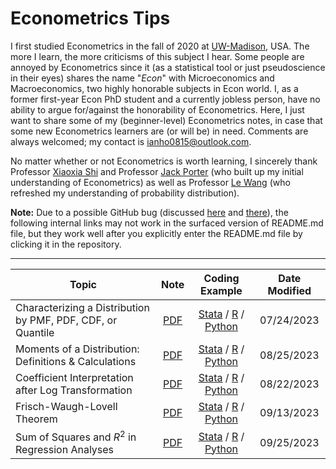 # Econometrics Tips
I first studied Econometrics in the fall of 2020 at [UW-Madison](https://econ.wisc.edu/), USA. The more I learn, the more criticisms of this subject I hear. Some people are annoyed by Econometrics since it (as a statistical tool or just pseudoscience in their eyes) shares the name "*Econ*" with Microeconomics and Macroeconomics, two highly honorable subjects in Econ world. I, as a former first-year Econ PhD student and a currently jobless person, have no ability to argue for/against the honorability of Econometrics. Here, I just want to share some of my (beginner-level) Econometrics notes, in case that some new Econometrics learners are (or will be) in need. Comments are always welcomed; my contact is [ianho0815@outlook.com](mailto:ianho0815@outlook.com?subject=[GitHub]%20Econometrics%20Tips).

No matter whether or not Econometrics is worth learning, I sincerely thank Professor [Xiaoxia Shi](https://users.ssc.wisc.edu/~xshi/) and Professor [Jack Porter](https://users.ssc.wisc.edu/~jrporter/) (who built up my initial understanding of Econometrics) as well as Professor [Le Wang](https://www.lewangecon.com/) (who refreshed my understanding of probability distribution).

**Note:** Due to a possible GitHub bug (discussed [here](https://github.com/orgs/community/discussions/60984) and [there](https://github.com/orgs/community/discussions/60861)), the following internal links may not work in the surfaced version of README.md file, but they work well after you explicitly enter the README.md file by clicking it in the repository.

---

| Topic | Note | Coding Example | Date Modified |
| --- | :---: | :---: | :---: |
| Characterizing a Distribution by PMF, PDF, CDF, or Quantile | [PDF](https://github.com/IanHo2019/Econometrics_Tips/blob/main/PDFs/Characterizing_Distribution.pdf) | [Stata](https://github.com/IanHo2019/Econometrics_Tips/blob/main/Coding/Characterizing_Distribution.do) / [R](https://github.com/IanHo2019/Econometrics_Tips/blob/main/Coding/Characterizing_Distribution.R) / [Python](https://github.com/IanHo2019/Econometrics_Tips/blob/main/Coding/Characterizing_Distribution.ipynb) | 07/24/2023 |
| Moments of a Distribution: Definitions \& Calculations | [PDF](https://github.com/IanHo2019/Econometrics_Tips/blob/main/PDFs/Moments_of_a_Distribution.pdf) | [Stata](https://github.com/IanHo2019/Econometrics_Tips/blob/main/Coding/Moments.do) / [R](https://github.com/IanHo2019/Econometrics_Tips/blob/main/Coding/Moments.R) / [Python](https://github.com/IanHo2019/Econometrics_Tips/blob/main/Coding/Moments.ipynb) | 08/25/2023 |
| Coefficient Interpretation after Log Transformation | [PDF](https://github.com/IanHo2019/Econometrics_Tips/blob/main/PDFs/Interpreting_Coefficients.pdf) | [Stata](https://github.com/IanHo2019/Econometrics_Tips/blob/main/Coding/Interpreting_Coefficients.do) / [R](https://github.com/IanHo2019/Econometrics_Tips/blob/main/Coding/Interpreting_Coefficients.R) / [Python](https://github.com/IanHo2019/Econometrics_Tips/blob/main/Coding/Interpreting_Coefficients.ipynb) | 08/22/2023 |
| Frisch-Waugh-Lovell Theorem | [PDF](./PDFs/FWL_Theorem.pdf) | [Stata](https://github.com/IanHo2019/Econometrics_Tips/blob/main/Coding/FWL_Theorem.do) / [R](https://github.com/IanHo2019/Econometrics_Tips/blob/main/Coding/FWL_Theorem.R) / [Python](https://github.com/IanHo2019/Econometrics_Tips/blob/main/Coding/FWL_Theorem.ipynb) | 09/13/2023 |
| Sum of Squares and $R^2$ in Regression Analyses | [PDF](https://github.com/IanHo2019/Econometrics_Tips/blob/main/PDFs/Sum_of_Squares.pdf) | [Stata](https://github.com/IanHo2019/Econometrics_Tips/blob/main/Coding/Sum_of_Squares.do) / [R](https://github.com/IanHo2019/Econometrics_Tips/blob/main/Coding/Sum_of_Squares.R) / [Python](https://github.com/IanHo2019/Econometrics_Tips/blob/main/Coding/Sum_of_Squares.py) | 09/25/2023 |
